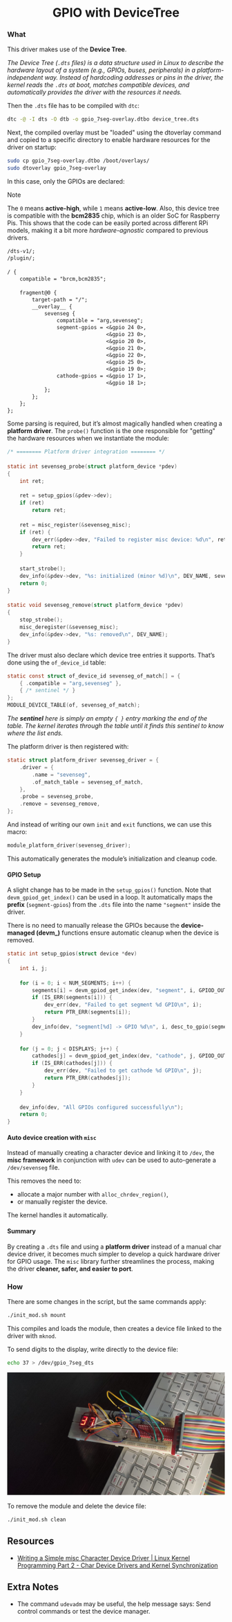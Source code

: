 <h1 align="center">
    GPIO with DeviceTree
</h1>

### What

This driver makes use of the **Device Tree**.

*The Device Tree (`.dts` files) is a data structure used in Linux to describe the hardware layout of a system (e.g., GPIOs, buses, peripherals) in a platform-independent way. Instead of hardcoding addresses or pins in the driver, the kernel reads the `.dts` at boot, matches compatible devices, and automatically provides the driver with the resources it needs.*

Then the `.dts` file has to be compiled with `dtc`:

```sh
dtc -@ -I dts -O dtb -o gpio_7seg-overlay.dtbo device_tree.dts
```

Next, the compiled overlay must be "loaded" using the dtoverlay command and copied to a specific directory to enable hardware resources for the driver on startup:

```sh
sudo cp gpio_7seg-overlay.dtbo /boot/overlays/
sudo dtoverlay gpio_7seg-overlay
```

In this case, only the GPIOs are declared:

> [!NOTE]
> The `0` means **active-high**, while `1` means **active-low**.
> Also, this device tree is compatible with the **bcm2835** chip, which is an older SoC for Raspberry Pis. This shows that the code can be easily ported across different RPi models, making it a bit more *hardware-agnostic* compared to previous drivers.

```dts
/dts-v1/;
/plugin/;

/ {
    compatible = "brcm,bcm2835";

    fragment@0 {
        target-path = "/";
        __overlay__ {
            sevenseg {
                compatible = "arg,sevenseg";
                segment-gpios = <&gpio 24 0>,
                                <&gpio 23 0>,
                                <&gpio 20 0>,
                                <&gpio 21 0>,
                                <&gpio 22 0>,
                                <&gpio 25 0>,
                                <&gpio 19 0>;
                cathode-gpios = <&gpio 17 1>,
                                <&gpio 18 1>;
            };
        };
    };
};
```

Some parsing is required, but it’s almost magically handled when creating a **platform driver**. The `probe()` function is the one responsible for "getting" the hardware resources when we instantiate the module:

```c
/* ======== Platform driver integration ======== */

static int sevenseg_probe(struct platform_device *pdev)
{
    int ret;

    ret = setup_gpios(&pdev->dev);
    if (ret)
        return ret;

    ret = misc_register(&sevenseg_misc);
    if (ret) {
        dev_err(&pdev->dev, "Failed to register misc device: %d\n", ret);
        return ret;
    }

    start_strobe();
    dev_info(&pdev->dev, "%s: initialized (minor %d)\n", DEV_NAME, sevenseg_misc.minor);
    return 0;
}

static void sevenseg_remove(struct platform_device *pdev)
{
    stop_strobe();
    misc_deregister(&sevenseg_misc);
    dev_info(&pdev->dev, "%s: removed\n", DEV_NAME);
}
```

The driver must also declare which device tree entries it supports. That’s done using the `of_device_id` table:

```c
static const struct of_device_id sevenseg_of_match[] = {
    { .compatible = "arg,sevenseg" },
    { /* sentinel */ }
};
MODULE_DEVICE_TABLE(of, sevenseg_of_match);
```

*The **sentinel** here is simply an empty `{ }` entry marking the end of the table. The kernel iterates through the table until it finds this sentinel to know where the list ends.*

The platform driver is then registered with:

```c
static struct platform_driver sevenseg_driver = {
    .driver = {
        .name = "sevenseg",
        .of_match_table = sevenseg_of_match,
    },
    .probe = sevenseg_probe,
    .remove = sevenseg_remove,
};
```

And instead of writing our own `init` and `exit` functions, we can use this macro:

```c
module_platform_driver(sevenseg_driver);
```

This automatically generates the module’s initialization and cleanup code.

#### GPIO Setup

A slight change has to be made in the `setup_gpios()` function. Note that `devm_gpiod_get_index()` can be used in a loop. It automatically maps the **prefix** (`segment-gpios`) from the `.dts` file into the name `"segment"` inside the driver.

There is no need to manually release the GPIOs because the **device-managed (devm\_)** functions ensure automatic cleanup when the device is removed.

```c
static int setup_gpios(struct device *dev)
{
    int i, j;

    for (i = 0; i < NUM_SEGMENTS; i++) {
        segments[i] = devm_gpiod_get_index(dev, "segment", i, GPIOD_OUT_LOW);
        if (IS_ERR(segments[i])) {
            dev_err(dev, "Failed to get segment %d GPIO\n", i);
            return PTR_ERR(segments[i]);
        }
        dev_info(dev, "segment[%d] -> GPIO %d\n", i, desc_to_gpio(segments[i]));
    }

    for (j = 0; j < DISPLAYS; j++) {
        cathodes[j] = devm_gpiod_get_index(dev, "cathode", j, GPIOD_OUT_HIGH);
        if (IS_ERR(cathodes[j])) {
            dev_err(dev, "Failed to get cathode %d GPIO\n", j);
            return PTR_ERR(cathodes[j]);
        }
    }

    dev_info(dev, "All GPIOs configured successfully\n");
    return 0;
}
```

#### Auto device creation with `misc`

Instead of manually creating a character device and linking it to `/dev`, the **misc framework** in conjunction with `udev` can be used to auto-generate a `/dev/sevenseg` file.

This removes the need to:

* allocate a major number with `alloc_chrdev_region()`,
* or manually register the device.

The kernel handles it automatically.

#### Summary

By creating a `.dts` file and using a **platform driver** instead of a manual char device driver, it becomes much simpler to develop a quick hardware driver for GPIO usage. The `misc` library further streamlines the process, making the driver **cleaner, safer, and easier to port**.

### How

There are some changes in the script, but the same commands apply:

```sh
./init_mod.sh mount
```

This compiles and loads the module, then creates a device file linked to the driver with `mknod`.

To send digits to the display, write directly to the device file:

```sh
echo 37 > /dev/gpio_7seg_dts
```

![multiplexed](image.png)

To remove the module and delete the device file:

```sh
./init_mod.sh clean
```

## Resources

* [Writing a Simple misc Character Device Driver | Linux Kernel Programming Part 2 - Char Device Drivers and Kernel Synchronization](https://subscription.packtpub.com/book/cloud-and-networking/9781801079518/2/ch02lvl1sec07/writing-the-misc-driver-code-part-1)

## Extra Notes

* The command `udevadm` may be useful, the help message says: Send control commands or test the device manager.
